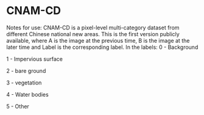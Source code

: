 # CNAM-CD
Notes for use:
CNAM-CD is a pixel-level multi-category dataset from different Chinese national new areas. This is the first version publicly available, where A is the image at the previous time, B is the image at the later time and Label is the corresponding label.
In the labels:
0 - Background

1 - Impervious surface

2 - bare ground

3 - vegetation 

4 - Water bodies

5 - Other
